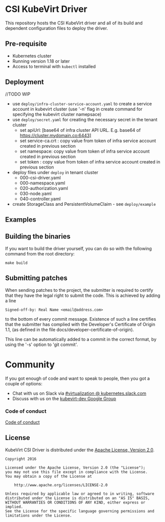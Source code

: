 # CSI KubeVirt Driver

This repository hosts the CSI KubeVirt driver and all of its build and dependent configuration files to deploy the driver.

## Pre-requisite
- Kubernetes cluster
- Running version 1.18 or later
- Access to terminal with `kubectl` installed

## Deployment
//TODO WIP
- use `deploy/infra-cluster-service-account.yaml` to create a service account in kubevirt cluster (use '-n' flag in create command for specifying the kubevirt cluster namepsace)
- use `deploy/secret.yaml` for creating the necessary secret in the tenant cluster
    - set apiUrl: [base64 of infra cluster API URL. E.g. base64 of https://cluster.mydomain.co:6443]
    - set service-ca.crt : copy value from token of infra service account created in previous section
    - set namespace: copy value from token of infra service account created in previous section
    - set token : copy value from token of infra service account created in previous section
- deploy files under `deploy` in  tenant cluster
    - 000-csi-driver.yaml
    - 000-namespace.yaml
    - 020-authorization.yaml
    - 030-node.yaml
    - 040-controller.yaml
- create StorageClass and PersistentVolumeClaim - see `deploy/example`
    
## Examples

## Building the binaries

If you want to build the driver yourself, you can do so with the following command from the root directory:

```shell
make build
```

## Submitting patches

When sending patches to the project, the submitter is required to certify that
they have the legal right to submit the code. This is achieved by adding a line

    Signed-off-by: Real Name <email@address.com>

to the bottom of every commit message. Existence of such a line certifies
that the submitter has complied with the Developer's Certificate of Origin 1.1,
(as defined in the file docs/developer-certificate-of-origin).

This line can be automatically added to a commit in the correct format, by
using the '-s' option to 'git commit'.

# Community

If you got enough of code and want to speak to people, then you got a couple
of options:

* Chat with us on Slack via [#virtualization @ kubernetes.slack.com](https://kubernetes.slack.com/?redir=%2Farchives%2FC8ED7RKFE)
* Discuss with us on the [kubevirt-dev Google Group](https://groups.google.com/forum/#!forum/kubevirt-dev)

### Code of conduct

[Code of conduct](CODE_OF_CONDUCT.md)

## License

KubeVirt CSI Driver is distributed under the
[Apache License, Version 2.0](http://www.apache.org/licenses/LICENSE-2.0.txt).

    Copyright 2016

    Licensed under the Apache License, Version 2.0 (the "License");
    you may not use this file except in compliance with the License.
    You may obtain a copy of the License at

        http://www.apache.org/licenses/LICENSE-2.0

    Unless required by applicable law or agreed to in writing, software
    distributed under the License is distributed on an "AS IS" BASIS,
    WITHOUT WARRANTIES OR CONDITIONS OF ANY KIND, either express or implied.
    See the License for the specific language governing permissions and
    limitations under the License.
